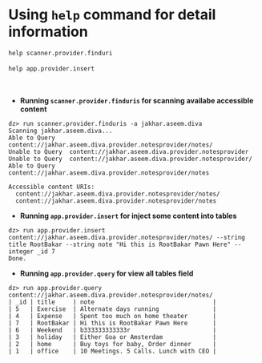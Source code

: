 # Using `help` command for detail information #

```help scanner.provider.finduri```
<br><br>
```help app.provider.insert```
<br><br><br>
* **Running `scanner.provider.finduris` for scanning availabe accessible content**
```
dz> run scanner.provider.finduris -a jakhar.aseem.diva
Scanning jakhar.aseem.diva...
Able to Query    content://jakhar.aseem.diva.provider.notesprovider/notes/
Unable to Query  content://jakhar.aseem.diva.provider.notesprovider
Unable to Query  content://jakhar.aseem.diva.provider.notesprovider/
Able to Query    content://jakhar.aseem.diva.provider.notesprovider/notes

Accessible content URIs:
  content://jakhar.aseem.diva.provider.notesprovider/notes/
  content://jakhar.aseem.diva.provider.notesprovider/notes
```  
* **Running `app.provider.insert` for inject some content into tables**
```
dz> run app.provider.insert content://jakhar.aseem.diva.provider.notesprovider/notes/ --string title RootBakar --string note "Hi this is RootBakar Pawn Here" --integer _id 7
Done.
```
* **Running `app.provider.query` for view all tables field**
```
dz> run app.provider.query content://jakhar.aseem.diva.provider.notesprovider/notes/
| _id | title     | note                                 |
| 5   | Exercise  | Alternate days running               |
| 4   | Expense   | Spent too much on home theater       |
| 7   | RootBakar | Hi this is RootBakar Pawn Here       |
| 6   | Weekend   | b333333333333r                       |
| 3   | holiday   | Either Goa or Amsterdam              |
| 2   | home      | Buy toys for baby, Order dinner      |
| 1   | office    | 10 Meetings. 5 Calls. Lunch with CEO |
```
